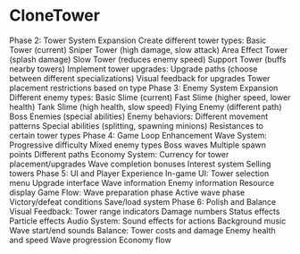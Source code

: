 # CloneTower

Phase 2: Tower System Expansion
Create different tower types:
Basic Tower (current)
Sniper Tower (high damage, slow attack)
Area Effect Tower (splash damage)
Slow Tower (reduces enemy speed)
Support Tower (buffs nearby towers)
Implement tower upgrades:
Upgrade paths (choose between different specializations)
Visual feedback for upgrades
Tower placement restrictions based on type
Phase 3: Enemy System Expansion
Different enemy types:
Basic Slime (current)
Fast Slime (higher speed, lower health)
Tank Slime (high health, slow speed)
Flying Enemy (different path)
Boss Enemies (special abilities)
Enemy behaviors:
Different movement patterns
Special abilities (splitting, spawning minions)
Resistances to certain tower types
Phase 4: Game Loop Enhancement
Wave System:
Progressive difficulty
Mixed enemy types
Boss waves
Multiple spawn points
Different paths
Economy System:
Currency for tower placement/upgrades
Wave completion bonuses
Interest system
Selling towers
Phase 5: UI and Player Experience
In-game UI:
Tower selection menu
Upgrade interface
Wave information
Enemy information
Resource display
Game Flow:
Wave preparation phase
Active wave phase
Victory/defeat conditions
Save/load system
Phase 6: Polish and Balance
Visual Feedback:
Tower range indicators
Damage numbers
Status effects
Particle effects
Audio System:
Sound effects for actions
Background music
Wave start/end sounds
Balance:
Tower costs and damage
Enemy health and speed
Wave progression
Economy flow
